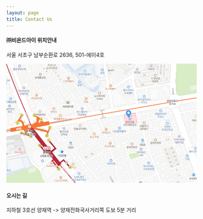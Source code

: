 ```yaml
---
layout: page
title: Contact Us
---
```


#### ㈜비욘드아이 위치안내

서울 서초구 남부순환로 2636, 501-에이4호

![map](./assets/img/map.png)


#### 오시는 길
지하철 3호선 양재역 -> 양재전화국사거리쪽 도보 5분 거리
